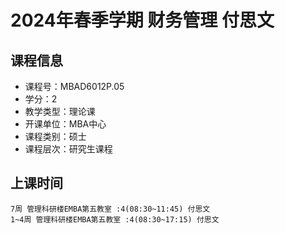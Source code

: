 # 2024年春季学期 财务管理 付思文






## 课程信息

- 课程号：MBAD6012P.05
- 学分：2
- 教学类型：理论课
- 开课单位：MBA中心
- 课程类别：硕士
- 课程层次：研究生课程

## 上课时间

```
7周 管理科研楼EMBA第五教室 :4(08:30~11:45) 付思文
1~4周 管理科研楼EMBA第五教室 :4(08:30~17:15) 付思文
```

